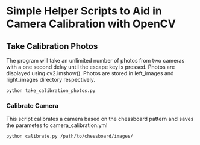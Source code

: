 # Simple Helper Scripts to Aid in Camera Calibration with OpenCV
## Take Calibration Photos
The program will take an unlimited number of photos from two cameras with a one second delay until the escape key is pressed. Photos are displayed using cv2.imshow(). Photos are stored in left_images and right_images directory respectively.
```
python take_calibration_photos.py
```

### Calibrate Camera
This script calibrates a camera based on the chessboard pattern and saves the parametes to camera_calibration.yml
```
python calibrate.py /path/to/chessboard/images/
```
